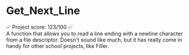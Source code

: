 # Get_Next_Line
✅ Project score: 123/100 ✅  
A function that allows you to read a line ending with a newline character from a file descriptor. Doesn't sound like much, but it has really come in handy for other school projects, like Filler.
